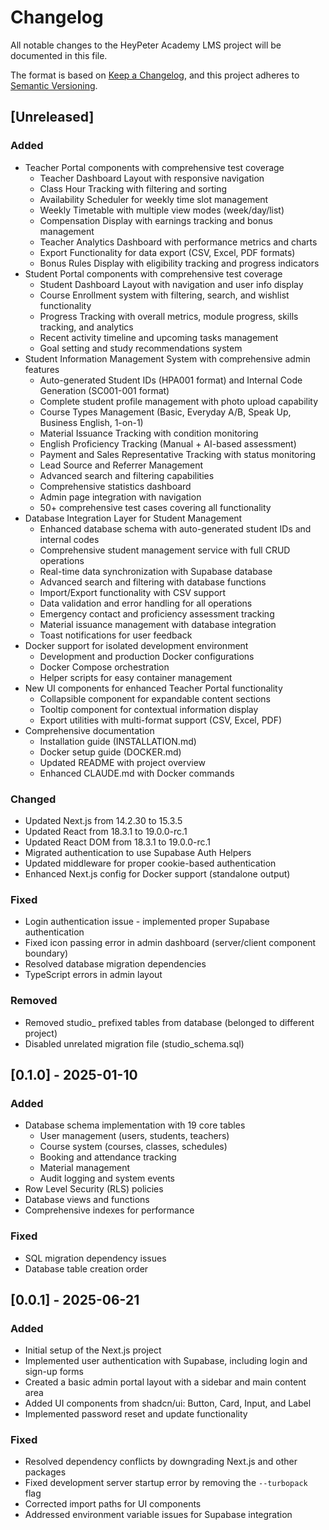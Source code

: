 # Changelog

All notable changes to the HeyPeter Academy LMS project will be documented in this file.

The format is based on [Keep a Changelog](https://keepachangelog.com/en/1.0.0/),
and this project adheres to [Semantic Versioning](https://semver.org/spec/v2.0.0.html).

## [Unreleased]

### Added
- Teacher Portal components with comprehensive test coverage
  - Teacher Dashboard Layout with responsive navigation
  - Class Hour Tracking with filtering and sorting
  - Availability Scheduler for weekly time slot management
  - Weekly Timetable with multiple view modes (week/day/list)
  - Compensation Display with earnings tracking and bonus management
  - Teacher Analytics Dashboard with performance metrics and charts
  - Export Functionality for data export (CSV, Excel, PDF formats)
  - Bonus Rules Display with eligibility tracking and progress indicators
- Student Portal components with comprehensive test coverage
  - Student Dashboard Layout with navigation and user info display
  - Course Enrollment system with filtering, search, and wishlist functionality
  - Progress Tracking with overall metrics, module progress, skills tracking, and analytics
  - Recent activity timeline and upcoming tasks management
  - Goal setting and study recommendations system
- Student Information Management System with comprehensive admin features
  - Auto-generated Student IDs (HPA001 format) and Internal Code Generation (SC001-001 format)
  - Complete student profile management with photo upload capability
  - Course Types Management (Basic, Everyday A/B, Speak Up, Business English, 1-on-1)
  - Material Issuance Tracking with condition monitoring
  - English Proficiency Tracking (Manual + AI-based assessment)
  - Payment and Sales Representative Tracking with status monitoring
  - Lead Source and Referrer Management
  - Advanced search and filtering capabilities
  - Comprehensive statistics dashboard
  - Admin page integration with navigation
  - 50+ comprehensive test cases covering all functionality
- Database Integration Layer for Student Management
  - Enhanced database schema with auto-generated student IDs and internal codes
  - Comprehensive student management service with full CRUD operations
  - Real-time data synchronization with Supabase database
  - Advanced search and filtering with database functions
  - Import/Export functionality with CSV support
  - Data validation and error handling for all operations
  - Emergency contact and proficiency assessment tracking
  - Material issuance management with database integration
  - Toast notifications for user feedback
- Docker support for isolated development environment
  - Development and production Docker configurations
  - Docker Compose orchestration
  - Helper scripts for easy container management
- New UI components for enhanced Teacher Portal functionality
  - Collapsible component for expandable content sections
  - Tooltip component for contextual information display
  - Export utilities with multi-format support (CSV, Excel, PDF)
- Comprehensive documentation
  - Installation guide (INSTALLATION.md)
  - Docker setup guide (DOCKER.md)
  - Updated README with project overview
  - Enhanced CLAUDE.md with Docker commands

### Changed
- Updated Next.js from 14.2.30 to 15.3.5
- Updated React from 18.3.1 to 19.0.0-rc.1
- Updated React DOM from 18.3.1 to 19.0.0-rc.1
- Migrated authentication to use Supabase Auth Helpers
- Updated middleware for proper cookie-based authentication
- Enhanced Next.js config for Docker support (standalone output)

### Fixed
- Login authentication issue - implemented proper Supabase authentication
- Fixed icon passing error in admin dashboard (server/client component boundary)
- Resolved database migration dependencies
- TypeScript errors in admin layout

### Removed
- Removed studio_ prefixed tables from database (belonged to different project)
- Disabled unrelated migration file (studio_schema.sql)

## [0.1.0] - 2025-01-10

### Added
- Database schema implementation with 19 core tables
  - User management (users, students, teachers)
  - Course system (courses, classes, schedules)
  - Booking and attendance tracking
  - Material management
  - Audit logging and system events
- Row Level Security (RLS) policies
- Database views and functions
- Comprehensive indexes for performance

### Fixed
- SQL migration dependency issues
- Database table creation order

## [0.0.1] - 2025-06-21

### Added
- Initial setup of the Next.js project
- Implemented user authentication with Supabase, including login and sign-up forms
- Created a basic admin portal layout with a sidebar and main content area
- Added UI components from shadcn/ui: Button, Card, Input, and Label
- Implemented password reset and update functionality

### Fixed
- Resolved dependency conflicts by downgrading Next.js and other packages
- Fixed development server startup error by removing the `--turbopack` flag
- Corrected import paths for UI components
- Addressed environment variable issues for Supabase integration